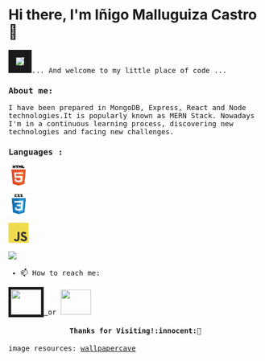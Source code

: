 # Hi there, I'm Iñigo Malluguiza Castro 👋
<kbd>
 <img src="https://wallpapercave.com/wp/5dVAdDa.jpg" border="15px solid black/>
</kbd>


## ... And welcome to my little place of code ...

### About me:

I have been prepared in  MongoDB, Express, React and Node technologies.It is popularly known as MERN Stack.
Nowadays I'm in a continuous learning process, discovering new technologies and facing new challenges.

### Languages :
 
<code><a href = "https://developer.mozilla.org/en-US/docs/Web/Guide/HTML/HTML5"><img height="40" src="https://raw.githubusercontent.com/github/explore/80688e429a7d4ef2fca1e82350fe8e3517d3494d/topics/html/html.png"></a></code>
 
<code><a href = "https://developer.mozilla.org/en-US/docs/Archive/CSS3"><img height="40" src="https://raw.githubusercontent.com/github/explore/80688e429a7d4ef2fca1e82350fe8e3517d3494d/topics/css/css.png"></a></code>

<code><a href = "https://developer.mozilla.org/en-US/docs/Web/JavaScript"><img height="40" src="https://raw.githubusercontent.com/github/explore/80688e429a7d4ef2fca1e82350fe8e3517d3494d/topics/javascript/javascript.png"></a></code>

<code><a href ="#"><img height="40" src="https://upload.wikimedia.org/wikipedia/commons/d/d9/Node.js_logo.svg"></a></code>


<!-- - 🔭 I’m currently working on ...
- 🌱 I’m currently learning ...
- 👯 I’m looking to collaborate on ...
- 🤔 I’m looking for help with ...
- 💬 Ask me about ... -->
- 📫 How to reach me: 
<!-- - 😄 Pronouns: ...
- ⚡ Fun fact: ...
 -->
 <a href="https://www.linkedin.com/in/inigo-malluguiza-castro/">
 <kbd>
 <img src="https://fatimamartinez.es/wp-content/uploads/2018/01/linkedin-logo.jpg"  width="60" height="50" border="5px solid red" />
  </kbd>
 </a>
 or
 <a href="mailto:imalluguizacastro@gmail.com">
 <kbd>
 <img src="https://www.pinclipart.com/picdir/big/581-5814741_transparent-sign-post-clipart-send-email-icon-red.png" width="60" height="50"/>
 </kbd>
 </a>
 


 <h4 align="center"> Thanks for Visiting!:innocent:👯</h4>


image resources: [wallpapercave](https://wallpapercave.com/) 





